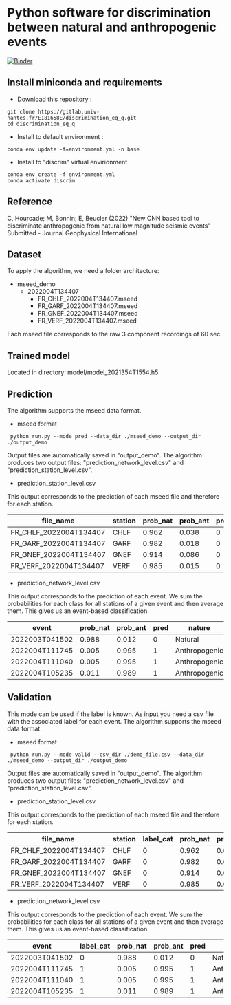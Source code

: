 #  Python software for discrimination between natural and anthropogenic events

[![Binder](https://mybinder.org/badge_logo.svg)](https://mybinder.org/v2/git/https%3A%2F%2Fgitlab.univ-nantes.fr%2FE181658E%2Fdiscrimination_eq_q/HEAD)

## Install miniconda and requirements

* Download this repository :

```
git clone https://gitlab.univ-nantes.fr/E181658E/discrimination_eq_q.git
cd discrimination_eq_q
```

* Install to default environment :

```
conda env update -f=environment.yml -n base
```

* Install to "discrim" virtual envirionment

```
conda env create -f environment.yml
conda activate discrim
```

## Reference

C, Hourcade; M, Bonnin; E, Beucler (2022) "New CNN based tool to discriminate anthropogenic from natural low magnitude seismic events" Submitted - Journal Geophysical International

## Dataset

To apply the algorithm, we need a folder architecture:
 * mseed_demo
   * 2022004T134407
        * FR_CHLF_2022004T134407.mseed
        * FR_GARF_2022004T134407.mseed
        * FR_GNEF_2022004T134407.mseed
        * FR_VERF_2022004T134407.mseed

Each mseed file corresponds to the raw 3 component recordings of 60 sec.

## Trained model

Located in directory: model/model_2021354T1554.h5


## Prediction

The algorithm supports the mseed data format.

-  mseed format
```
 python run.py --mode pred --data_dir ./mseed_demo --output_dir ./output_demo
```

Output files are automatically saved in "output_demo".
The algorithm produces two output files: "prediction_network_level.csv" and "prediction_station_level.csv".

-  prediction_station_level.csv

This output corresponds to the prediction of each mseed file and therefore for each station.

| file_name     | station      | prob_nat   | prob_ant   | pred   | nature
| ------------- | ------------- | --------    |--------    |--------    |--------    |
| FR_CHLF_2022004T134407         | CHLF         | 0.962   |0.038    | 0   | Natural   |
| FR_GARF_2022004T134407         | GARF         | 0.982   |0.018    | 0   | Natural   |
| FR_GNEF_2022004T134407         | GNEF         | 0.914   |0.086    | 0   | Natural   |
| FR_VERF_2022004T134407         | VERF         | 0.985   |0.015    | 0   | Natural   |

-  prediction_network_level.csv

This output corresponds to the prediction of each event. We sum the probabilities for each class for all stations of a given
event and then average them. This gives us an event-based classification.

| event      | prob_nat   | prob_ant   | pred   | nature
| ------------- | ------------- | --------    |--------    |--------    |
| 2022003T041502         | 0.988           | 0.012   | 0 |  Natural   |
| 2022004T111745          | 0.005   |0.995    | 1   | Anthropogenic   |
| 2022004T111040         | 0.005   |0.995  | 1   | Anthropogenic   |
| 2022004T105235        | 0.011  |0.989 | 1   | Anthropogenic   |



## Validation

This mode can be used if the label is known. As input you need a csv file with the associated label for each event.
The algorithm supports the mseed data format.

-  mseed format
```
 python run.py --mode valid --csv_dir ./demo_file.csv --data_dir ./mseed_demo --output_dir ./output_demo 
```

Output files are automatically saved in "output_demo".
The algorithm produces two output files: "prediction_network_level.csv" and "prediction_station_level.csv".

-  prediction_station_level.csv

This output corresponds to the prediction of each mseed file and therefore for each station.

| file_name     | station  |   label_cat | prob_nat   | prob_ant   | pred   | nature   |
| ------------- | ------------- | --------    |--------    |--------    |--------    |  --------    |
| FR_CHLF_2022004T134407         | CHLF    | 0     | 0.962   |0.038    | 0   | Natural   |
| FR_GARF_2022004T134407         | GARF    | 0      | 0.982   |0.018    | 0   | Natural   |
| FR_GNEF_2022004T134407         | GNEF    | 0      | 0.914   |0.086    | 0   | Natural   |
| FR_VERF_2022004T134407         | VERF    | 0      | 0.985   |0.015    | 0   | Natural   |

-  prediction_network_level.csv

This output corresponds to the prediction of each event. We sum the probabilities for each class for all stations of a given
event and then average them. This gives us an event-based classification.

| event     | label_cat | prob_nat   | prob_ant   | pred   | nature   |
| ------------- | ------------- | --------    |--------    |--------    |  --------    |
| 2022003T041502    | 0      | 0.988           | 0.012   | 0 |  Natural   |
| 2022004T111745    | 1      | 0.005   |0.995    | 1   | Anthropogenic   |
| 2022004T111040    | 1     | 0.005   |0.995  | 1   | Anthropogenic   |
| 2022004T105235    | 1    | 0.011  |0.989 | 1   | Anthropogenic   |


